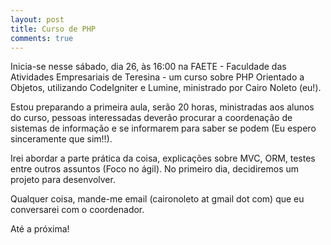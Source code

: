 ```yaml
---
layout: post
title: Curso de PHP
comments: true
---
```


Inicia-se nesse sábado, dia 26, às 16:00 na FAETE - Faculdade das Atividades Empresariais de Teresina - um curso sobre PHP Orientado a Objetos, utilizando CodeIgniter e Lumine, ministrado por Cairo Noleto (eu!).

Estou preparando a primeira aula, serão 20 horas, ministradas aos alunos do curso, pessoas interessadas deverão procurar a coordenação de sistemas de informação e se informarem para saber se podem (Eu espero sinceramente que sim!!).

Irei abordar a parte prática da coisa, explicações sobre MVC, ORM, testes entre outros assuntos (Foco no  ágil). No primeiro dia, decidiremos um projeto para desenvolver.

Qualquer coisa, mande-me email (caironoleto at gmail dot com) que eu conversarei com o coordenador.

Até a próxima!
